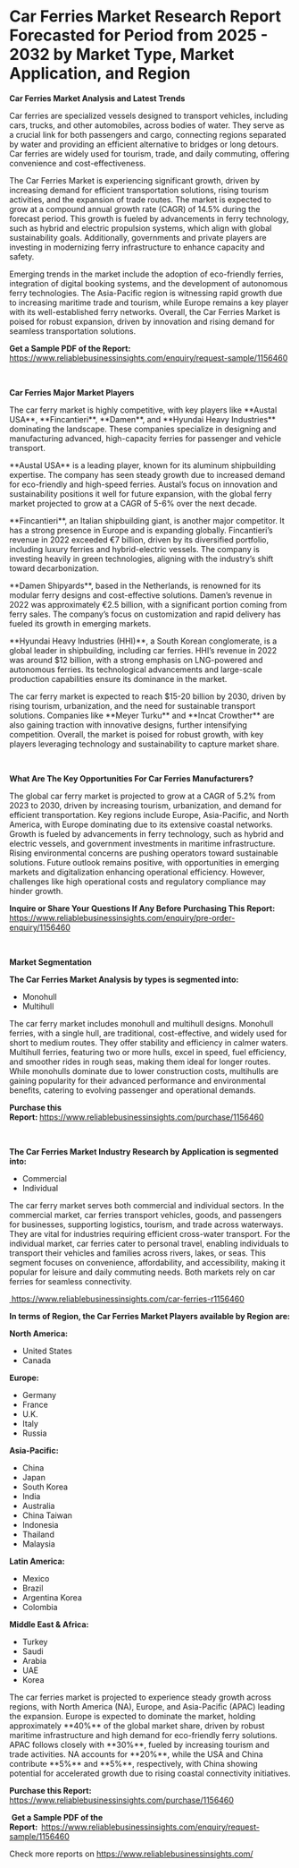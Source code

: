 <p><h1>Car Ferries Market Research Report Forecasted for Period from 2025 -  2032 by Market Type, Market Application, and Region</h1></p><p><strong>Car Ferries Market Analysis and Latest Trends</strong></p>
<p><p>Car ferries are specialized vessels designed to transport vehicles, including cars, trucks, and other automobiles, across bodies of water. They serve as a crucial link for both passengers and cargo, connecting regions separated by water and providing an efficient alternative to bridges or long detours. Car ferries are widely used for tourism, trade, and daily commuting, offering convenience and cost-effectiveness.</p><p>The Car Ferries Market is experiencing significant growth, driven by increasing demand for efficient transportation solutions, rising tourism activities, and the expansion of trade routes. The market is expected to grow at a compound annual growth rate (CAGR) of 14.5% during the forecast period. This growth is fueled by advancements in ferry technology, such as hybrid and electric propulsion systems, which align with global sustainability goals. Additionally, governments and private players are investing in modernizing ferry infrastructure to enhance capacity and safety.</p><p>Emerging trends in the market include the adoption of eco-friendly ferries, integration of digital booking systems, and the development of autonomous ferry technologies. The Asia-Pacific region is witnessing rapid growth due to increasing maritime trade and tourism, while Europe remains a key player with its well-established ferry networks. Overall, the Car Ferries Market is poised for robust expansion, driven by innovation and rising demand for seamless transportation solutions.</p></p>
<p><strong>Get a Sample PDF of the Report:&nbsp;</strong> <a href="https://www.reliablebusinessinsights.com/enquiry/request-sample/1156460?utm_campaign=39&utm_medium=2&utm_source=Github&utm_content=ia&utm_term=23012025&utm_id=car-ferries">https://www.reliablebusinessinsights.com/enquiry/request-sample/1156460</a></p>
<p>&nbsp;</p>
<p><strong>Car Ferries Major Market Players</strong></p>
<p><p>The car ferry market is highly competitive, with key players like **Austal USA**, **Fincantieri**, **Damen**, and **Hyundai Heavy Industries** dominating the landscape. These companies specialize in designing and manufacturing advanced, high-capacity ferries for passenger and vehicle transport.</p><p>**Austal USA** is a leading player, known for its aluminum shipbuilding expertise. The company has seen steady growth due to increased demand for eco-friendly and high-speed ferries. Austal’s focus on innovation and sustainability positions it well for future expansion, with the global ferry market projected to grow at a CAGR of 5-6% over the next decade.</p><p>**Fincantieri**, an Italian shipbuilding giant, is another major competitor. It has a strong presence in Europe and is expanding globally. Fincantieri’s revenue in 2022 exceeded €7 billion, driven by its diversified portfolio, including luxury ferries and hybrid-electric vessels. The company is investing heavily in green technologies, aligning with the industry’s shift toward decarbonization.</p><p>**Damen Shipyards**, based in the Netherlands, is renowned for its modular ferry designs and cost-effective solutions. Damen’s revenue in 2022 was approximately €2.5 billion, with a significant portion coming from ferry sales. The company’s focus on customization and rapid delivery has fueled its growth in emerging markets.</p><p>**Hyundai Heavy Industries (HHI)**, a South Korean conglomerate, is a global leader in shipbuilding, including car ferries. HHI’s revenue in 2022 was around $12 billion, with a strong emphasis on LNG-powered and autonomous ferries. Its technological advancements and large-scale production capabilities ensure its dominance in the market.</p><p>The car ferry market is expected to reach $15-20 billion by 2030, driven by rising tourism, urbanization, and the need for sustainable transport solutions. Companies like **Meyer Turku** and **Incat Crowther** are also gaining traction with innovative designs, further intensifying competition. Overall, the market is poised for robust growth, with key players leveraging technology and sustainability to capture market share.</p></p>
<p>&nbsp;</p>
<p><strong>What Are The Key Opportunities For Car Ferries Manufacturers?</strong></p>
<p><p>The global car ferry market is projected to grow at a CAGR of 5.2% from 2023 to 2030, driven by increasing tourism, urbanization, and demand for efficient transportation. Key regions include Europe, Asia-Pacific, and North America, with Europe dominating due to its extensive coastal networks. Growth is fueled by advancements in ferry technology, such as hybrid and electric vessels, and government investments in maritime infrastructure. Rising environmental concerns are pushing operators toward sustainable solutions. Future outlook remains positive, with opportunities in emerging markets and digitalization enhancing operational efficiency. However, challenges like high operational costs and regulatory compliance may hinder growth.</p></p>
<p><strong>Inquire or Share Your Questions If Any Before Purchasing This Report:</strong> <a href="https://www.reliablebusinessinsights.com/enquiry/pre-order-enquiry/1156460?utm_campaign=39&utm_medium=2&utm_source=Github&utm_content=ia&utm_term=23012025&utm_id=car-ferries">https://www.reliablebusinessinsights.com/enquiry/pre-order-enquiry/1156460</a></p>
<p>&nbsp;</p>
<p><strong>Market Segmentation</strong></p>
<p><strong>The Car Ferries Market Analysis by types is segmented into:</strong></p>
<p><ul><li>Monohull</li><li>Multihull</li></ul></p>
<p><p>The car ferry market includes monohull and multihull designs. Monohull ferries, with a single hull, are traditional, cost-effective, and widely used for short to medium routes. They offer stability and efficiency in calmer waters. Multihull ferries, featuring two or more hulls, excel in speed, fuel efficiency, and smoother rides in rough seas, making them ideal for longer routes. While monohulls dominate due to lower construction costs, multihulls are gaining popularity for their advanced performance and environmental benefits, catering to evolving passenger and operational demands.</p></p>
<p><strong>Purchase this Report:&nbsp;</strong><a href="https://www.reliablebusinessinsights.com/purchase/1156460?utm_campaign=39&utm_medium=2&utm_source=Github&utm_content=ia&utm_term=23012025&utm_id=car-ferries">https://www.reliablebusinessinsights.com/purchase/1156460</a></p>
<p>&nbsp;</p>
<p><strong>The Car Ferries Market Industry Research by Application is segmented into:</strong></p>
<p><ul><li>Commercial</li><li>Individual</li></ul></p>
<p><p>The car ferry market serves both commercial and individual sectors. In the commercial market, car ferries transport vehicles, goods, and passengers for businesses, supporting logistics, tourism, and trade across waterways. They are vital for industries requiring efficient cross-water transport. For the individual market, car ferries cater to personal travel, enabling individuals to transport their vehicles and families across rivers, lakes, or seas. This segment focuses on convenience, affordability, and accessibility, making it popular for leisure and daily commuting needs. Both markets rely on car ferries for seamless connectivity.</p></p>
<p><a href="https://www.reliablebusinessinsights.com/car-ferries-r1156460?utm_campaign=39&utm_medium=2&utm_source=Github&utm_content=ia&utm_term=23012025&utm_id=car-ferries">&nbsp;https://www.reliablebusinessinsights.com/car-ferries-r1156460</a></p>
<p><strong>In terms of Region, the Car Ferries Market Players available by Region are:</strong></p>
<p>
    <p> <strong> North America: </strong>
        <ul>
            <li>United States</li>
            <li>Canada</li>
        </ul>
        </p> 
    <p> <strong> Europe: </strong>
        <ul>
            <li>Germany</li>
            <li>France</li>
            <li>U.K.</li>
            <li>Italy</li>
            <li>Russia</li>
        </ul>
        </p> 
    <p> <strong> Asia-Pacific: </strong>
        <ul>
            <li>China</li>
            <li>Japan</li>
            <li>South Korea</li>
            <li>India</li>
            <li>Australia</li>
            <li>China Taiwan</li>
            <li>Indonesia</li>
            <li>Thailand</li>
            <li>Malaysia</li>
        </ul>
        </p> 
    <p> <strong> Latin America: </strong>
        <ul>
            <li>Mexico</li>
            <li>Brazil</li>
            <li>Argentina Korea</li>
            <li>Colombia</li>
        </ul>
        </p> 
    <p> <strong> Middle East & Africa: </strong>
        <ul>
            <li>Turkey</li>
            <li>Saudi</li>
            <li>Arabia</li>
            <li>UAE</li>
            <li>Korea</li>
        </ul>
    </p>
    </p>
<p><p>The car ferries market is projected to experience steady growth across regions, with North America (NA), Europe, and Asia-Pacific (APAC) leading the expansion. Europe is expected to dominate the market, holding approximately **40%** of the global market share, driven by robust maritime infrastructure and high demand for eco-friendly ferry solutions. APAC follows closely with **30%**, fueled by increasing tourism and trade activities. NA accounts for **20%**, while the USA and China contribute **5%** and **5%**, respectively, with China showing potential for accelerated growth due to rising coastal connectivity initiatives.</p></p>
<p><strong>Purchase this Report: </strong><a href="https://www.reliablebusinessinsights.com/purchase/1156460?utm_campaign=39&utm_medium=2&utm_source=Github&utm_content=ia&utm_term=23012025&utm_id=car-ferries">https://www.reliablebusinessinsights.com/purchase/1156460</a></p>
<p>&nbsp;<strong>Get a Sample PDF of the Report:&nbsp;&nbsp;</strong><a href="https://www.reliablebusinessinsights.com/enquiry/request-sample/1156460?utm_campaign=39&utm_medium=2&utm_source=Github&utm_content=ia&utm_term=23012025&utm_id=car-ferries">https://www.reliablebusinessinsights.com/enquiry/request-sample/1156460</a></p>
<p><strong></strong></p>
<p>Check more reports on <a href="https://www.reliablebusinessinsights.com/?utm_campaign=39&utm_medium=2&utm_source=Github&utm_content=ia&utm_term=23012025&utm_id=car-ferries">https://www.reliablebusinessinsights.com/</a></p>
